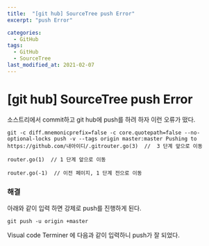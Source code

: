 ```yaml
---
title:  "[git hub] SourceTree push Error"
excerpt: "push Error"

categories:
  - GitHub
tags:
  - GitHub
  - SourceTree
last_modified_at: 2021-02-07
---
```


# [git hub] SourceTree push Error



소스트리에서 commit하고 git hub에  push를 하려 하자 이런 오류가 떴다.



```
git -c diff.mnemonicprefix=false -c core.quotepath=false --no-optional-locks push -v --tags origin master:master Pushing to https://github.com/내아이디/.gitrouter.go(3)  //  3 단계 앞으로 이동

router.go(1)  // 1 단계 앞으로 이동

router.go(-1)  // 이전 페이지, 1 단계 전으로 이동
```







### 해결

 

아래와 같이 입력 하면 강제로 push를 진행하게 된다. 

```
git push -u origin +master
```



Visual code Terminer 에 다음과 같이 입력하니 push가 잘 되었다.
